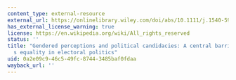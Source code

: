 ```yaml
---
content_type: external-resource
external_url: https://onlinelibrary.wiley.com/doi/abs/10.1111/j.1540-5907.2010.00484.x
has_external_license_warning: true
license: https://en.wikipedia.org/wiki/All_rights_reserved
status: ''
title: "Gendered perceptions and political candidacies: A central barrier to women\u2019\
  s equality in electoral politics"
uid: 0a2e09c9-46c5-49fc-8744-3485baf0fdaa
wayback_url: ''
---
```


